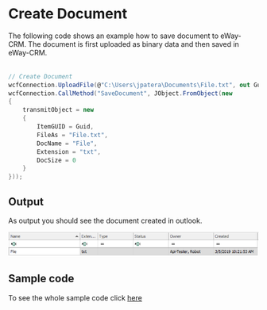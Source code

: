 # Create Document
The following code shows an example how to save document to eWay-CRM. The document is first uploaded as binary data and then saved in eWay-CRM.
```c#

// Create Document
wcfConnection.UploadFile(@"C:\Users\jpatera\Documents\File.txt", out Guid Guid);
wcfConnection.CallMethod("SaveDocument", JObject.FromObject(new
{
    transmitObject = new
    {
        ItemGUID = Guid,
        FileAs = "File.txt",
        DocName = "File",
        Extension = "txt",
        DocSize = 0
    }
}));

```

## Output

As output you should see the document created in outlook.

![example output](Images/sample_output_document.PNG)


## Sample code

To see the whole sample code click  [here](Program.cs)